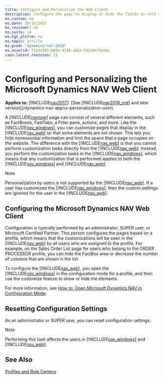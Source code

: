 ```yaml
---
title: Configure and Personalize the Web Client
description: Configure the page to display or hide the fields to role specific settings by using the personalization feature on the Dynamics NAV Web Client.
ms.custom: na
ms.date: 10/16/2017
ms.reviewer: na
ms.suite: na
ms.tgt_pltfrm: na
ms.topic: article
ms.prod: "dynamics-nav-2018"
ms.assetid: f32dc985-bb5e-4338-a66a-b32a0e75914c
caps.latest.revision: 11
---
```

# Configuring and Personalizing the Microsoft Dynamics NAV Web Client

**Applies to:** [!INCLUDE[nav2017](includes/nav2017.md)]. [See [!INCLUDE[nav2018_md](includes/nav2018_md.md)] and later version](/dynamics-nav-app/ui-personalization-user).

A [!INCLUDE[navnow](includes/navnow_md.md)] page can consist of several different elements, such as FactBoxes, FastTabs, a Filter pane, actions, and more. Like the [!INCLUDE[nav_windows](includes/nav_windows_md.md)], you can customize pages that display in the [!INCLUDE[nav_web](includes/nav_web_md.md)] so that some elements are not shown. This lets you hide nonessential information and limit the space that a page occupies on the website. The difference with the [!INCLUDE[nav_web](includes/nav_web_md.md)] is that you cannot perform customization tasks directly from the [!INCLUDE[nav_web](includes/nav_web_md.md)]. Instead, you perform the customization tasks in the [!INCLUDE[nav_windows](includes/nav_windows_md.md)], which means that any customization that is performed applies to both the [!INCLUDE[nav_windows](includes/nav_windows_md.md)] and [!INCLUDE[nav_web](includes/nav_web_md.md)].  

> [!NOTE]  
>  Personalization by users is not supported by the [!INCLUDE[nav_web](includes/nav_web_md.md)]. If a user has customized the [!INCLUDE[nav_windows](includes/nav_windows_md.md)], then the custom settings are ignored for the user in the [!INCLUDE[nav_web](includes/nav_web_md.md)].  

## Configuring the Microsoft Dynamics NAV Web Client  
 Configuration is typically performed by an administrator, SUPER user, or Microsoft Certified Partner. This person configures the pages based on a profile, which means that the customizations will be seen in the [!INCLUDE[nav_web](includes/nav_web_md.md)] by all users who are assigned to the profile. For example, on the Sales Order List page for users who belong to the ORDER PROCESSOR profile, you can hide the FactBox area or decrease the number of columns that are shown in the list.  

 To configure the [!INCLUDE[nav_web](includes/nav_web_md.md)], you open the [!INCLUDE[nav_windows](includes/nav_windows_md.md)] in the configuration mode for a profile, and then use the customize feature to show or hide the elements. 
 
 For more information, see [How to: Open Microsoft Dynamics NAV in Configuration Mode](how-to-open-microsoft-dynamics-nav-in-configuration-mode.md).  

## Resetting Configuration Settings  
 As an administrator or SUPER user, you can reset configuration settings. <!-- For more information, see [How to: Cancel UI Configuration](How-to-Cancel-UI-Configuration.md). --> 

> [!NOTE]  
>  Performing this task affects the users in [!INCLUDE[nav_windows](includes/nav_windows_md.md)] and [!INCLUDE[nav_web](includes/nav_web_md.md)].  

## See Also  
 [Profiles and Role Centers](Profiles-and-Role-Centers.md)   
 
